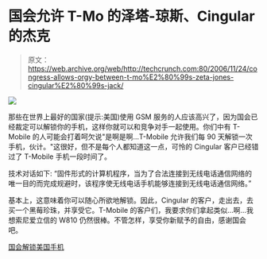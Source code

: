 # 国会允许 T-Mo 的泽塔-琼斯、Cingular 的杰克

> 原文：<https://web.archive.org/web/http://techcrunch.com:80/2006/11/24/congress-allows-orgy-between-t-mo%E2%80%99s-zeta-jones-cingular%E2%80%99s-jack/>

![](img/8c148b64dcdedf20266581b586857a12.png)

那些在世界上最好的国家(提示:美国)使用 GSM 服务的人应该高兴了，因为国会已经裁定可以解锁你的手机，这样你就可以和竞争对手一起使用。你们中有 T-Mobile 的人可能会打着呵欠说"是啊是啊…T-Mobile 允许我们每 90 天解锁一次手机，伙计。"这很好，但不是每个人都知道这一点，可怜的 Cingular 客户已经错过了 T-Mobile 手机一段时间了。

技术对话如下:
“固件形式的计算机程序，当为了合法连接到无线电话通信网络的唯一目的而完成规避时，该程序使无线电话手机能够连接到无线电话通信网络。”

基本上，这意味着你可以随心所欲地解锁。因此，Cingular 的客户，走出去，去买一个黑莓珍珠，并享受它。T-Mobile 的客户们，我要求你们拿起类似…啊…我想索尼爱立信的 W810 仍然很棒。不管怎样，享受你新赋予的自由，感谢国会吧。

[国会解锁美国手机](https://web.archive.org/web/20150629153702/http://www.theregister.co.uk/2006/11/23/congress_dmca_cellphones_censorware/)